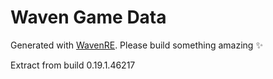 # Waven Game Data
Generated with [WavenRE](https://github.com/Daweyy/WavenRE).
Please build something amazing ✨

Extract from build 0.19.1.46217